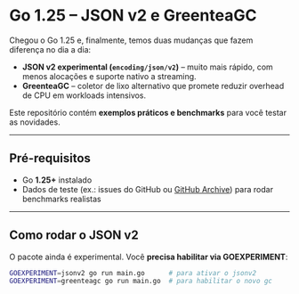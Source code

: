 # Go 1.25 – JSON v2 e GreenteaGC

Chegou o Go 1.25 e, finalmente, temos duas mudanças que fazem diferença no dia a dia:

- **JSON v2 experimental (`encoding/json/v2`)** – muito mais rápido, com menos alocações e suporte nativo a streaming.
- **GreenteaGC** – coletor de lixo alternativo que promete reduzir overhead de CPU em workloads intensivos.

Este repositório contém **exemplos práticos e benchmarks** para você testar as novidades.

---

## Pré-requisitos

- Go **1.25+** instalado
- Dados de teste (ex.: issues do GitHub ou [GitHub Archive](https://www.gharchive.org/)) para rodar benchmarks realistas

---

## Como rodar o JSON v2

O pacote ainda é experimental. Você **precisa habilitar via GOEXPERIMENT**:

```bash
GOEXPERIMENT=jsonv2 go run main.go      # para ativar o jsonv2
GOEXPERIMENT=greenteagc go run main.go  # para habilitar o novo gc
```